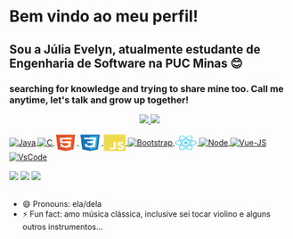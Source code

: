 # Bem vindo ao meu perfil!
## Sou a Júlia Evelyn, atualmente estudante de Engenharia de Software na PUC Minas 😊
### searching for knowledge and trying to share mine too. Call me anytime, let's talk and grow up together!
<div align="center">
  <a href="https://github.com/ju-evelyn">
  <img height="143em" src="https://github-readme-stats.vercel.app/api?username=ju-evelyn&show_icons=true&theme=dracula&include_all_commits=true&count_private=true"/>
  <img height="143em" src="https://github-readme-stats.vercel.app/api/top-langs/?username=ju-evelyn&layout=compact&langs_count=7&theme=dracula"/>
</div>
</div>
<div style="display: inline_block"><br>
  
  <img align="center" alt="Java" height="30" width="40" src="https://cdn.jsdelivr.net/gh/devicons/devicon/icons/java/java-original.svg">
  <img align="center" alt="C" height="30" width="40" src="https://cdn.jsdelivr.net/gh/devicons/devicon/icons/c/c-original.svg">
  <img align="center" alt="HTML" height="30" width="40" src="https://raw.githubusercontent.com/devicons/devicon/master/icons/html5/html5-original.svg">
  <img align="center" alt="CSS" height="30" width="40" src="https://raw.githubusercontent.com/devicons/devicon/master/icons/css3/css3-original.svg">
  <img align="center" alt="JavaScript" height="30" width="40" src="https://raw.githubusercontent.com/devicons/devicon/master/icons/javascript/javascript-plain.svg">
  <img align="center" alt="Bootstrap" height="30" width="40" src="https://cdn.jsdelivr.net/gh/devicons/devicon/icons/bootstrap/bootstrap-original.svg">
  <img align="center" alt="React" height="30" width="40" src="https://raw.githubusercontent.com/devicons/devicon/master/icons/react/react-original.svg">
  <img align="center" alt="Node" height="30" width="40" src="https://cdn.jsdelivr.net/gh/devicons/devicon/icons/nodejs/nodejs-original.svg">
  <img align="center" alt="Vue-JS" height="30" width="40" src="https://cdn.jsdelivr.net/gh/devicons/devicon/icons/vuejs/vuejs-original.svg">
  <img align="center" alt="VsCode" height="30" width="40" src="https://cdn.jsdelivr.net/gh/devicons/devicon/icons/vscode/vscode-original.svg">
</div>
<br>
<div> 
  <a href="https://instagram.com/juju_jubs" target="_blank"><img src="https://img.shields.io/badge/-Instagram-%23E4405F?style=for-the-badge&logo=instagram&logoColor=white" target="_blank"></a>
  <a href = "mailto:juliaevelyn.dos@gmail.com"><img src="https://img.shields.io/badge/-Gmail-%23333?style=for-the-badge&logo=gmail&logoColor=white" target="_blank"></a>
  <a href="https://www.linkedin.com/in/julia-evelyn-silva/" target="_blank"><img src="https://img.shields.io/badge/-LinkedIn-%230077B5?style=for-the-badge&logo=linkedin&logoColor=white" target="_blank"></a> 
 
</div>
<br>

- 😄 Pronouns: ela/dela
- ⚡ Fun fact: amo música clássica, inclusive sei tocar violino e alguns outros instrumentos...
